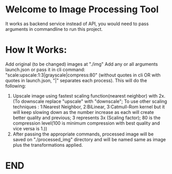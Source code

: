 # Welcome to Image Processing Tool

It works as backend service instead of API, you would need to pass arguments in commandline to run this project. 

# How It Works:
Add original (to be changed) images at "./img" 
Add any or all arguments launch.json or pass it in cli command: "scale:upscale:1:3|grayscale|compress:80" (without quotes in cli OR with quotes in launch.json, "|" separates each process). This will do the following:
1. Upscale image using fastest scaling function(nearest neighbor) with 2x.
(To downscale replace "upscale" with "downscale"; To use other scaling techniques : 1:Nearest Neighbor, 2:BiLinear, 3:Catmull-Rom kernel but it will keep slowing down as the number increase as each will create better quality and previous; 3 represents 3x (Scaling factor); 80 is the compression level(100 is minimum compression with best quality and vice versa is 1.))
2. After passing the appropriate commands, processed image will be saved on "./processed_img" directory and will be named same as image plus the transformations applied.

# END
